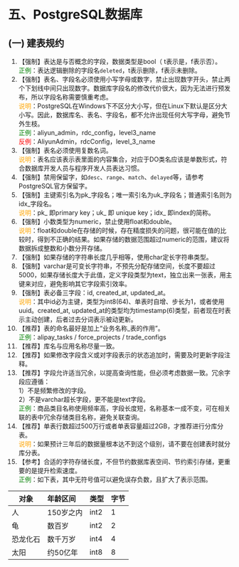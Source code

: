 # 五、PostgreSQL数据库
## (一) 建表规约
1. 【强制】表达是与否概念的字段，数据类型是bool（ t表示是，f表示否）。 
<br><span style="color:green">正例</span>：表达逻辑删除的字段名`deleted`，t表示删除，f表示未删除。 
2. 【强制】表名、字段名必须使用小写字母或数字，禁止出现数字开头，禁止两个下划线中间只出现数字。数据库字段名的修改代价很大，因为无法进行预发布，所以字段名称需要慎重考虑。 <br><span style="color:orange">说明</span>：PostgreSQL在Windows下不区分大小写，但在Linux下默认是区分大小写。因此，数据库名、表名、字段名，都不允许出现任何大写字母，避免节外生枝。 <br><span style="color:green">正例</span>：aliyun_admin，rdc_config，level3_name <br><span style="color:red">反例</span>：AliyunAdmin，rdcConfig，level_3_name 
3. 【强制】表名必须使用复数名词。 
<br><span style="color:orange">说明</span>：表名应该表示表里面的内容集合，对应于DO类名应该是单数形式，符合数据库开发人员与程序开发人员表达习惯。 
4. 【强制】禁用保留字，如`desc`、`range`、`match`、`delayed`等，请参考PostgreSQL官方保留字。 
5. 【强制】主键索引名为pk_字段名；唯一索引名为uk_字段名；普通索引名则为idx_字段名。 
<br><span style="color:orange">说明</span>：pk_ 即primary key；uk_ 即 unique key；idx_ 即index的简称。 
6. 【强制】小数类型为numeric，禁止使用float和double。 
<br><span style="color:orange">说明</span>：float和double在存储的时候，存在精度损失的问题，很可能在值的比较时，得到不正确的结果。如果存储的数据范围超过numeric的范围，建议将数据拆成整数和小数分开存储。 
7. 【强制】如果存储的字符串长度几乎相等，使用char定长字符串类型。 
8. 【强制】varchar是可变长字符串，不预先分配存储空间，长度不要超过5000，如果存储长度大于此值，定义字段类型为text，独立出来一张表，用主键来对应，避免影响其它字段索引效率。 
9. 【强制】表必备三字段：id, created_at, updated_at。 
<br><span style="color:orange">说明</span>：其中id必为主键，类型为int8(64)、单表时自增、步长为1，或者使用 uuid。created_at, updated_at的类型均为timestamp(6)类型，前者现在时表示主动创建，后者过去分词表示被动更新。 
10. 【推荐】表的命名最好是加上“业务名称_表的作用”。 
<br><span style="color:green">正例</span>：alipay_tasks / force_projects / trade_configs
11. 【推荐】库名与应用名称尽量一致。 
12. 【推荐】如果修改字段含义或对字段表示的状态追加时，需要及时更新字段注释。 
13. 【推荐】字段允许适当冗余，以提高查询性能，但必须考虑数据一致。冗余字段应遵循：  
1）不是频繁修改的字段。  
2）不是varchar超长字段，更不能是text字段。
 <br><span style="color:green">正例</span>：商品类目名称使用频率高，字段长度短，名称基本一成不变，可在相关联的表中冗余存储类目名称，避免关联查询。 
14. 【推荐】单表行数超过500万行或者单表容量超过2GB，才推荐进行分库分表。 <br><span style="color:orange">说明</span>：如果预计三年后的数据量根本达不到这个级别，请不要在创建表时就分库分表。 
15. 【参考】合适的字符存储长度，不但节约数据库表空间、节约索引存储，更重要的是提升检索速度。 <br><span style="color:green">正例</span>：如下表，其中无符号值可以避免误存负数，且扩大了表示范围。 

| 对象  | 年龄区间 | 类型  | 字节  |
| ------------- |:-------------| :----- |:----- |
| 人 |150岁之内  | int2 |1|
| 龟 |数百岁 | int2 |2|
| 恐龙化石 |数千万岁 | int4 |4|
| 太阳 |约50亿年 | int8 |8|